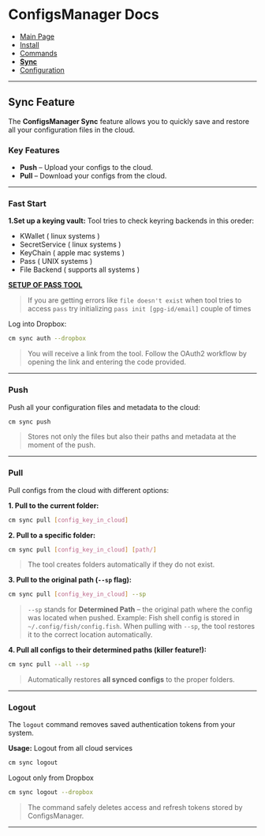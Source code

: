 # ConfigsManager Docs

* [Main Page](index.html)
* [Install](installation.html)
* [Commands](commands.html)
* **[Sync](sync.html)**
* [Configuration](cm_configuration.html)

---

## Sync Feature

The **ConfigsManager Sync** feature allows you to quickly save and restore all your configuration files in the cloud.

### Key Features

* **Push** – Upload your configs to the cloud.
* **Pull** – Download your configs from the cloud.

---

### Fast Start

**1.Set up a keying vault:**
Tool tries to check keyring backends in this oreder:
* KWallet ( linux systems )
* SecretService ( linux systems )
* KeyChain ( apple mac systems )
* Pass ( UNIX systems )
* File Backend ( supports all systems )

**[SETUP OF PASS TOOL](https://www.passwordstore.org/)**

> If you are getting errors like `file doesn't exist` when tool tries to access `pass` try initializing `pass init [gpg-id/email]` couple of times

Log into Dropbox:

```sh
cm sync auth --dropbox
```

> You will receive a link from the tool. Follow the OAuth2 workflow by opening the link and entering the code provided.

---

### Push

Push all your configuration files and metadata to the cloud:

```sh
cm sync push
```

> Stores not only the files but also their paths and metadata at the moment of the push.

---

### Pull

Pull configs from the cloud with different options:

**1. Pull to the current folder:**

```sh
cm sync pull [config_key_in_cloud]
```

**2. Pull to a specific folder:**

```sh
cm sync pull [config_key_in_cloud] [path/]
```

> The tool creates folders automatically if they do not exist.

**3. Pull to the original path (`--sp` flag):**

```sh
cm sync pull [config_key_in_cloud] --sp
```

> `--sp` stands for **Determined Path** – the original path where the config was located when pushed.
> Example: Fish shell config is stored in `~/.config/fish/config.fish`. When pulling with `--sp`, the tool restores it to the correct location automatically.

**4. Pull all configs to their determined paths (killer feature!):**

```sh
cm sync pull --all --sp
```

> Automatically restores **all synced configs** to the proper folders.

---

### Logout

The `logout` command removes saved authentication tokens from your system.

**Usage:**
Logout from all cloud services
```sh
cm sync logout
```
Logout only from Dropbox
```sh
cm sync logout --dropbox
```

> The command safely deletes access and refresh tokens stored by ConfigsManager.
---

